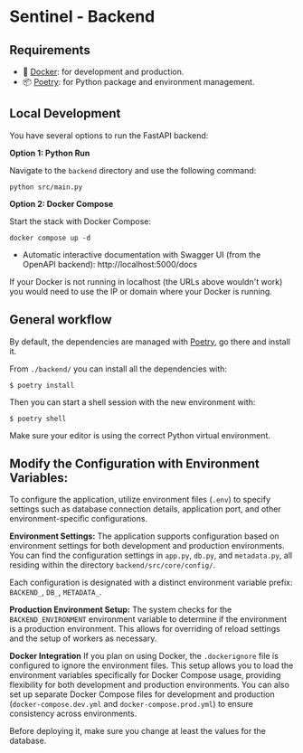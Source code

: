 # Sentinel - Backend

## Requirements

- 🐋 [Docker](https://github.com/docker/compose): for development and production.
- 📦 [Poetry](https://github.com/python-poetry/poetry): for Python package and environment management.

## Local Development

You have several options to run the FastAPI backend:

**Option 1: Python Run**

Navigate to the `backend` directory and use the following command:

```commandline
python src/main.py
```

**Option 2: Docker Compose**

Start the stack with Docker Compose:

```commandline
docker compose up -d
```

- Automatic interactive documentation with Swagger UI (from the OpenAPI backend): http://localhost:5000/docs

If your Docker is not running in localhost (the URLs above wouldn't work) you would need to use the IP or domain where your Docker is running.

## General workflow

By default, the dependencies are managed with [Poetry](https://github.com/python-poetry/poetry), go there and install it.

From `./backend/` you can install all the dependencies with:

```commandline
$ poetry install
```

Then you can start a shell session with the new environment with:

```commandline
$ poetry shell
```

Make sure your editor is using the correct Python virtual environment.

## Modify the Configuration with Environment Variables:

To configure the application, utilize environment files (`.env`) to specify settings such as database connection details, application port, and other environment-specific configurations.

**Environment Settings:**
The application supports configuration based on environment settings for both development and production environments. You can find the configuration settings in `app.py`, `db.py`, and `metadata.py`, all residing within the directory `backend/src/core/config/`.

Each configuration is designated with a distinct environment variable prefix: `BACKEND_`, `DB_`, `METADATA_`.

**Production Environment Setup:**
The system checks for the `BACKEND_ENVIRONMENT` environment variable to determine if the environment is a production environment. This allows for overriding of reload settings and the setup of workers as necessary.

**Docker Integration**
If you plan on using Docker, the `.dockerignore` file is configured to ignore the environment files. This setup allows you to load the environment variables specifically for Docker Compose usage, providing flexibility for both development and production environments. You can also set up separate Docker Compose files for development and production (`docker-compose.dev.yml` and `docker-compose.prod.yml`) to ensure consistency across environments.

Before deploying it, make sure you change at least the values for the database.
